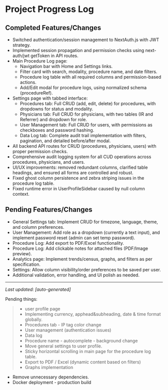 # Project Progress Log

## Completed Features/Changes

- Switched authentication/session management to NextAuth.js with JWT strategy.
- Implemented session propagation and permission checks using next-auth/jwt getToken in API routes.
- Main Procedure Log page:
  - Navigation bar with Home and Settings links.
  - Filter card with search, modality, procedure name, and date filters.
  - Procedure log table with all required columns and permission-based actions.
  - Add/Edit modal for procedure logs, using normalized schema (procedureRef).
- Settings page with tabbed interface:
  - Procedures tab: Full CRUD (add, edit, delete) for procedures, with dropdowns for status and modality.
  - Physicians tab: Full CRUD for physicians, with two tables (IR and Referrer) and dropdown for role.
  - User Management tab: Full CRUD for users, with permissions as checkboxes and password hashing.
  - Data Log tab: Complete audit trail implementation with filters, pagination, and detailed before/after modal.
- All backend API routes for CRUD (procedures, physicians, users) with proper permission checks.
- Comprehensive audit logging system for all CUD operations across procedures, physicians, and users.
- UI/UX improvements: removed redundant columns, clarified table headings, and ensured all forms are controlled and robust.
- Fixed ghost column persistence and zebra striping issues in the procedure log table.
- Fixed runtime error in UserProfileSidebar caused by null column context.

## Pending Features/Changes

- General Settings tab: Implement CRUD for timezone, language, theme, and column preferences.
- User Management: Add role as a dropdown (currently a text input), and implement password reset (admin can set temp password).
- Procedure Log: Add export to PDF/Excel functionality.
- Procedure Log: Add clickable notes for attached files (PDF/Image preview).
- Analytics page: Implement trends/census, graphs, and filters as per specification.
- Settings: Allow column visibility/order preferences to be saved per user.
- Additional validation, error handling, and UI polish as needed.

---
_Last updated: [auto-generated]_ 




Pending things:
>- user profile page
>- Implementing currency, apphead&subheading, date & time format globally.
>- Procedures tab - IP tag color change
>- User management (authentication issues)
>- Data log
>- Procedure name - autocomplete - background change
>- Move general settings to user profile.
>- Sticky horizontal scrolling in main page for the procedure log table.
>- Export to PDF / Excel (dynamic content based on filters)
>- Graphs implementation
- Remove unnecessary dependencies.
- Docker deployment - production build

